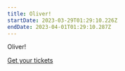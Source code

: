 ```yaml
---
title: Oliver!
startDate: 2023-03-29T01:29:10.226Z
endDate: 2023-04-01T01:29:10.287Z
---
```

Oliver!

<a class="cta-button" href="https://ticketmaster.com" target="_blank">Get your tickets</a>